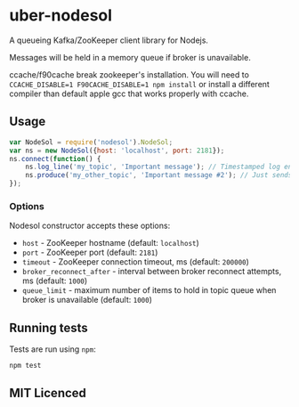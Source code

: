# uber-nodesol

A queueing Kafka/ZooKeeper client library for Nodejs.

Messages will be held in a memory queue if broker is unavailable.

ccache/f90cache break zookeeper's installation.  You will need to `CCACHE_DISABLE=1 F90CACHE_DISABLE=1 npm install` or install a different compiler than default apple gcc that works properly with ccache.

## Usage

```js
var NodeSol = require('nodesol').NodeSol;
var ns = new NodeSol({host: 'localhost', port: 2181});
ns.connect(function() {
    ns.log_line('my_topic', 'Important message'); // Timestamped log entry with host
    ns.produce('my_other_topic', 'Important message #2'); // Just sends the raw message directly to kafka
});
```

### Options

Nodesol constructor accepts these options:
  - `host` - ZooKeeper hostname (default: `localhost`)
  - `port` - ZooKeeper port (default: `2181`)
  - `timeout` - ZooKeeper connection timeout, ms (default: `200000`)
  - `broker_reconnect_after` - interval between broker reconnect attempts, ms (default: `1000`)
  - `queue_limit` - maximum number of items to hold in topic queue when broker is unavailable (default: `1000`)

## Running tests

Tests are run using `npm`:

    npm test

## MIT Licenced
